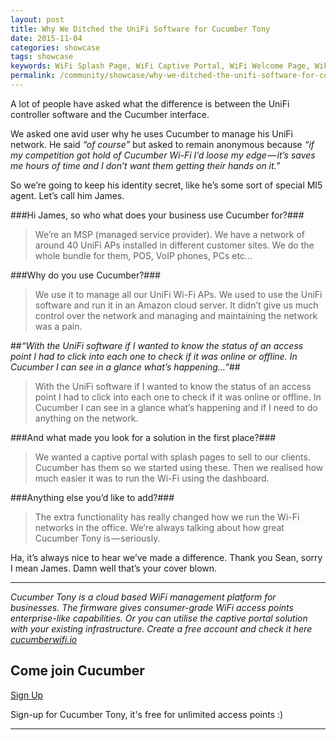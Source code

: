 ```yaml
---
layout: post
title: Why We Ditched the UniFi Software for Cucumber Tony
date: 2015-11-04
categories: showcase
tags: showcase
keywords: WiFi Splash Page, WiFi Captive Portal, WiFi Welcome Page, WiFi Splash page html5, WiFi splash page example, wifi splash page template
permalink: /community/showcase/why-we-ditched-the-unifi-software-for-cucumber-tony
---
```


A lot of people have asked what the difference is between the UniFi controller software and the Cucumber interface.

We asked one avid user why he uses Cucumber to manage his UniFi network. He said *“of course”* but asked to remain anonymous because *“if my competition got hold of Cucumber Wi-Fi I’d loose my edge — it’s saves me hours of time and I don’t want them getting their hands on it.”*

So we’re going to keep his identity secret, like he’s some sort of special MI5 agent. Let’s call him James.

###Hi James, so who what does your business use Cucumber for?###
>We’re an MSP (managed service provider). We have a network of around 40 UniFi APs installed in different customer sites. We do the whole bundle for them, POS, VoIP phones, PCs etc...

###Why do you use Cucumber?###
> We use it to manage all our UniFi Wi-Fi APs. We used to use the UniFi software and run it in an Amazon cloud server. It didn’t give us much control over the network and managing and maintaining the network was a pain.

##_“With the UniFi software if I wanted to know the status of an access point I had to click into each one to check if it was online or offline. In Cucumber I can see in a glance what’s happening…”_##

>With the UniFi software if I wanted to know the status of an access point I had to click into each one to check if it was online or offline. In Cucumber I can see in a glance what’s happening and if I need to do anything on the network.

###And what made you look for a solution in the first place?###
>We wanted a captive portal with splash pages to sell to our clients. Cucumber has them so we started using these. Then we realised how much easier it was to run the Wi-Fi using the dashboard.

###Anything else you’d like to add?###
>The extra functionality has really changed how we run the Wi-Fi networks in the office. We’re always talking about how great Cucumber Tony is — seriously.

Ha, it’s always nice to hear we’ve made a difference. Thank you Sean, sorry I mean James. Damn well that’s your cover blown.

<hr>

*Cucumber Tony is a cloud based WiFi management platform for businesses. The firmware gives consumer-grade WiFi access points enterprise-like capabilities. Or you can utilise the captive portal solution with your existing infrastructure. Create a free account and check it here <a href="https://cucumberwifi.io">cucumberwifi.io</a>*


<div class="text-center">

<h2>Come join Cucumber</h2>

<a href="https://my.ctapp.io/#/create" class="button success dst">Sign Up</a><br>

<p>Sign-up for Cucumber Tony, it's free for unlimited access points :)</p>

<hr>

</div>

